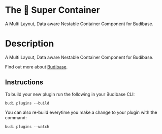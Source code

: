 # The 🚀 Super Container 
A Multi Layout, Data aware Nestable Container Component for Budibase.

# Description
A Multi Layout, Data aware Nestable Container Component for Budibase.

Find out more about [Budibase](https://github.com/Budibase/budibase).

## Instructions

To build your new  plugin run the following in your Budibase CLI:
```
budi plugins --build
```

You can also re-build everytime you make a change to your plugin with the command:
```
budi plugins --watch
```

